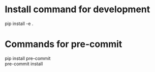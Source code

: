 # Install command for development
pip install -e .  

# Commands for pre-commit
pip install pre-commit    
pre-commit install     